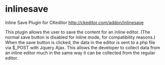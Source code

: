 inlinesave
==========

Inline Save Plugin for CKeditor
http://ckeditor.com/addon/inlinesave


This plugin allows the user to save the content for an inline editor. (The normal save button is disabled for inline mode, for compatibility reasons.) When the save button is clicked, the data in the editor is sent to a php file via $_POST with Jquery Ajax. This allows the developer to collect data from an inline editor much in the same way it can be collected from the regular editor.
